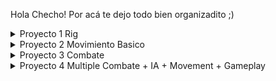 Hola Checho! Por acá te dejo todo bien organizadito ;)



<details>
  <summary> Proyecto 1 Rig </summary>

![image](https://github.com/user-attachments/assets/e33e74d8-12e2-4f93-a564-87d93b5a51e6)


![image](https://github.com/user-attachments/assets/4fbd56e3-59b2-4513-a694-f7013ffc00b9)


https://github.com/user-attachments/assets/bd03cb67-45f7-4eb1-a8e5-44e0bc081515




</details>

<details>
  <summary> Proyecto 2 Movimiento Basico </summary>


https://github.com/user-attachments/assets/8562717f-3a05-466b-9bf8-c843a13cb31d



</details>
<details>
  <summary> Proyecto 3 Combate </summary>

![Image](https://github.com/user-attachments/assets/9973323f-80c1-46ec-9f90-14b95e9ff801)




https://github.com/user-attachments/assets/5a480be0-2350-4fe9-bcfb-ce581d8c09b5






</details>
<details>
  <summary> Proyecto 4 Multiple Combate + IA + Movement + Gameplay </summary>



https://github.com/user-attachments/assets/ceb9c661-a409-4972-9e16-e909cf9214e3




</details>
